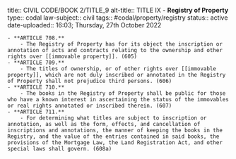 title:: CIVIL CODE/BOOK 2/TITLE_9
alt-title:: TITLE IX - **Registry of Property**
type:: codal
law-subject:: civil
tags:: #codal/property/registry
status:: active
date-uploaded:: 16:03; Thursday, 27th October 2022

	- **ARTICLE 708.**
		- The Registry of Property has for its object the inscription or annotation of acts and contracts relating to the ownership and other rights over [[immovable property]]. (605)
	- **ARTICLE 709.**
		- The titles of ownership, or of other rights over [[immovable property]], which are not duly inscribed or annotated in the Registry of Property shall not prejudice third persons. (606)
	- **ARTICLE 710.**
		- The books in the Registry of Property shall be public for those who have a known interest in ascertaining the status of the immovables or real rights annotated or inscribed therein. (607)
	- **ARTICLE 711.**
		- For determining what titles are subject to inscription or annotation, as well as the form, effects, and cancellation of inscriptions and annotations, the manner of keeping the books in the Registry, and the value of the entries contained in said books, the provisions of the Mortgage Law, the Land Registration Act, and other special laws shall govern. (608a)
